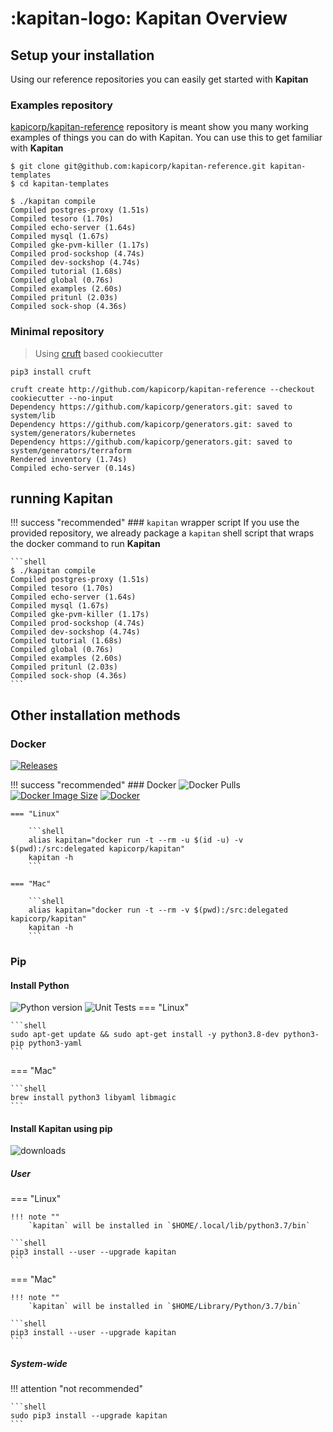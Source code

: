 # :kapitan-logo: **Kapitan Overview**

## Setup your installation 

Using our reference repositories you can easily get started with **Kapitan**

### Examples repository

[kapicorp/kapitan-reference](https://github.com/kapicorp/kapitan-reference) repository is meant show you many working examples of things you can do with Kapitan.
You can use this to get familiar with **Kapitan**

```
$ git clone git@github.com:kapicorp/kapitan-reference.git kapitan-templates
$ cd kapitan-templates

$ ./kapitan compile
Compiled postgres-proxy (1.51s)
Compiled tesoro (1.70s)
Compiled echo-server (1.64s)
Compiled mysql (1.67s)
Compiled gke-pvm-killer (1.17s)
Compiled prod-sockshop (4.74s)
Compiled dev-sockshop (4.74s)
Compiled tutorial (1.68s)
Compiled global (0.76s)
Compiled examples (2.60s)
Compiled pritunl (2.03s)
Compiled sock-shop (4.36s)
```

### Minimal repository

> Using [cruft](https://cruft.github.io/cruft/) based cookiecutter

```shell
pip3 install cruft
```

```shell
cruft create http://github.com/kapicorp/kapitan-reference --checkout cookiecutter --no-input
Dependency https://github.com/kapicorp/generators.git: saved to system/lib
Dependency https://github.com/kapicorp/generators.git: saved to system/generators/kubernetes
Dependency https://github.com/kapicorp/generators.git: saved to system/generators/terraform
Rendered inventory (1.74s)
Compiled echo-server (0.14s)
```

## running **Kapitan**

!!! success "recommended"
    ### `kapitan` wrapper script
    If you use the provided repository, we already package a `kapitan` shell script that wraps the docker command to run **Kapitan**

    ```shell
    $ ./kapitan compile
    Compiled postgres-proxy (1.51s)
    Compiled tesoro (1.70s)
    Compiled echo-server (1.64s)
    Compiled mysql (1.67s)
    Compiled gke-pvm-killer (1.17s)
    Compiled prod-sockshop (4.74s)
    Compiled dev-sockshop (4.74s)
    Compiled tutorial (1.68s)
    Compiled global (0.76s)
    Compiled examples (2.60s)
    Compiled pritunl (2.03s)
    Compiled sock-shop (4.36s)
    ```

## Other installation methods

### Docker

[![Releases](https://img.shields.io/github/release/kapicorp/kapitan.svg)](https://github.com/kapicorp/kapitan/releases)

!!! success "recommended"
    ### Docker
    ![Docker Pulls](https://img.shields.io/docker/pulls/kapicorp/kapitan)
    [![Docker Image Size](https://img.shields.io/docker/image-size/kapicorp/kapitan/latest.svg)](https://hub.docker.com/r/kapicorp/kapitan)
    [![Docker](https://github.com/kapicorp/kapitan/workflows/Docker%20Build%20and%20Push/badge.svg)](https://github.com/kapicorp/kapitan/actions?query=workflow%3A%22Docker+Build+and+Push%22)


    === "Linux"

        ```shell
        alias kapitan="docker run -t --rm -u $(id -u) -v $(pwd):/src:delegated kapicorp/kapitan"
        kapitan -h
        ```

    === "Mac"

        ```shell
        alias kapitan="docker run -t --rm -v $(pwd):/src:delegated kapicorp/kapitan"
        kapitan -h
        ```

### Pip 

#### Install Python

![Python version](https://img.shields.io/pypi/pyversions/kapitan)
![Unit Tests](https://github.com/kapicorp/kapitan/actions/workflows/test.yml/badge.svg)
=== "Linux"

    ```shell
    sudo apt-get update && sudo apt-get install -y python3.8-dev python3-pip python3-yaml
    ```

=== "Mac"

    ```shell
    brew install python3 libyaml libmagic
    ```

#### Install Kapitan using pip

![downloads](https://img.shields.io/pypi/dm/kapitan)

##### User

=== "Linux"

    !!! note ""
        `kapitan` will be installed in `$HOME/.local/lib/python3.7/bin`

    ```shell
    pip3 install --user --upgrade kapitan
    ```

=== "Mac"

    !!! note ""
        `kapitan` will be installed in `$HOME/Library/Python/3.7/bin`

    ```shell
    pip3 install --user --upgrade kapitan
    ```


##### System-wide

!!! attention "not recommended"

    ```shell
    sudo pip3 install --upgrade kapitan
    ```
